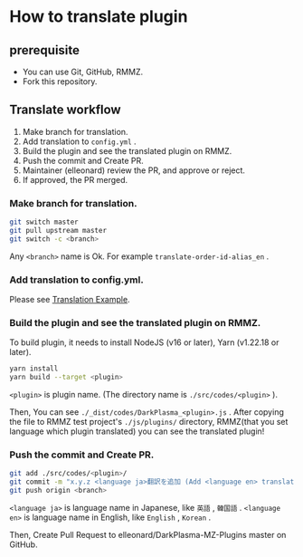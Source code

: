 # How to translate plugin

## prerequisite

- You can use Git, GitHub, RMMZ.
- Fork this repository.

## Translate workflow

1. Make branch for translation.
2. Add translation to `config.yml` .
3. Build the plugin and see the translated plugin on RMMZ.
4. Push the commit and Create PR.
5. Maintainer (elleonard) review the PR, and approve or reject.
6. If approved, the PR merged.

### Make branch for translation.

```bash
git switch master
git pull upstream master
git switch -c <branch>
```

Any `<branch>` name is Ok.
For example `translate-order-id-alias_en` .

### Add translation to config.yml.

Please see [Translation Example](https://github.com/elleonard/DarkPlasma-MZ-Plugins/pull/53).

### Build the plugin and see the translated plugin on RMMZ.

To build plugin, it needs to install NodeJS (v16 or later), Yarn (v1.22.18 or later).

```bash
yarn install
yarn build --target <plugin>
```

`<plugin>` is plugin name. (The directory name is `./src/codes/<plugin>` ).

Then, You can see `./_dist/codes/DarkPlasma_<plugin>.js` .
After copying the file to RMMZ test project's `./js/plugins/` directory, RMMZ(that you set language which plugin translated) you can see the translated plugin!

### Push the commit and Create PR.

```bash
git add ./src/codes/<plugin>/
git commit -m "x.y.z <language ja>翻訳を追加 (Add <language en> translation)"
git push origin <branch>
```

`<language ja>` is language name in Japanese, like `英語` , `韓国語` .
`<language en>` is language name in English, like `English` , `Korean` .

Then, Create Pull Request to elleonard/DarkPlasma-MZ-Plugins master on GitHub.
